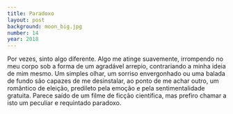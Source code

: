 ```yaml
---
title: Paradoxo
layout: post
background: moon_big.jpg
number: 14
year: 2018
---
```


Por vezes, sinto algo diferente. Algo me atinge suavemente, irrompendo no meu corpo sob a forma de um agradável arrepio, contrariando a minha ideia de mim mesmo. Um simples olhar, um sorriso envergonhado ou uma balada de fundo são capazes de me desinstalar, ao ponto de me achar outro, um romântico de eleição, predileto pela emoção e pela sentimentalidade gratuita. Parece saído de um filme de ficção científica, mas prefiro chamar a isto um peculiar e requintado paradoxo.